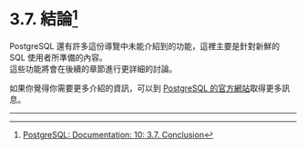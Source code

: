 # 3.7. 結論[^1]

PostgreSQL 還有許多這份導覽中未能介紹到的功能，這裡主要是針對新鮮的 SQL 使用者所準備的內容。  
這些功能將會在後續的章節進行更詳細的討論。

如果你覺得你需要更多介紹的資訊，可以到 [PostgreSQL 的官方網站](http://www.postgresql.org/)取得更多訊息。

---

[^1]: [PostgreSQL: Documentation: 10: 3.7. Conclusion](https://www.postgresql.org/docs/10/static/tutorial-conclusion.html)

